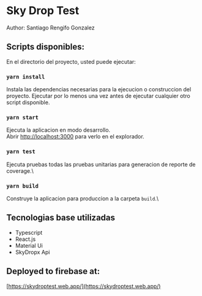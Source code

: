 # Sky Drop Test

Author: Santiago Rengifo Gonzalez

## Scripts disponibles:

En el directorio del proyecto, usted puede ejecutar:

### `yarn install`

Instala las dependencias necesarias para la ejecucion o construccion del proyecto.
Ejecutar por lo menos una vez antes de ejecutar cualquier otro script disponible.

### `yarn start`

Ejecuta la aplicacion en modo desarrollo.\
Abrir [http://localhost:3000](http://localhost:3000) para verlo en el explorador.

### `yarn test`

Ejecuta pruebas todas las pruebas unitarias para generacion de reporte de coverage.\

### `yarn build`

Construye la aplicacion para produccion a la carpeta `build`.\

## Tecnologias base utilizadas

- Typescript
- React.js
- Material Ui
- SkyDropx Api

## Deployed to firebase at:

[https://skydroptest.web.app/](https://skydroptest.web.app/)

